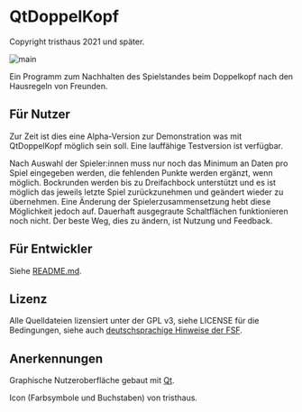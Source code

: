 ﻿# QtDoppelKopf

Copyright tristhaus 2021 und später.

![main](/../screenshot/screenshot.png?raw=true)

Ein Programm zum Nachhalten des Spielstandes beim Doppelkopf nach den Hausregeln von Freunden.

## Für Nutzer

Zur Zeit ist dies eine Alpha-Version zur Demonstration was mit QtDoppelKopf möglich sein soll. Eine lauffähige Testversion ist verfügbar.

Nach Auswahl der Spieler:innen muss nur noch das Minimum an Daten pro Spiel eingegeben werden, die fehlenden Punkte werden ergänzt, wenn möglich.
Bockrunden werden bis zu Dreifachbock unterstützt und es ist möglich das jeweils letzte Spiel zurückzunehmen und geändert wieder zu übernehmen.
Eine Änderung der Spielerzusammensetzung hebt diese Möglichkeit jedoch auf. Dauerhaft ausgegraute Schaltflächen funktionieren noch nicht.
Der beste Weg, dies zu ändern, ist Nutzung und Feedback.

## Für Entwickler

Siehe [README.md](README.md).

## Lizenz

Alle Quelldateien lizensiert unter der GPL v3, siehe LICENSE für die Bedingungen, siehe auch [deutschsprachige Hinweise der FSF](https://www.gnu.org/licenses/quick-guide-gplv3).

## Anerkennungen

Graphische Nutzeroberfläche gebaut mit [Qt](https://doc.qt.io/).

Icon (Farbsymbole und Buchstaben) von tristhaus.
